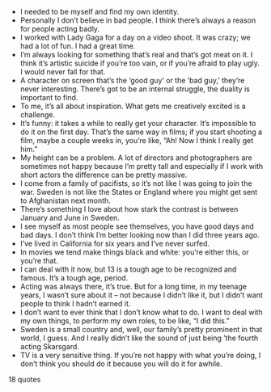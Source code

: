  - I needed to be myself and find my own identity.
 - Personally I don’t believe in bad people. I think there’s always a reason for people acting badly.
 - I worked with Lady Gaga for a day on a video shoot. It was crazy; we had a lot of fun. I had a great time.
 - I’m always looking for something that’s real and that’s got meat on it. I think it’s artistic suicide if you’re too vain, or if you’re afraid to play ugly. I would never fall for that.
 - A character on screen that’s the ‘good guy’ or the ‘bad guy,’ they’re never interesting. There’s got to be an internal struggle, the duality is important to find.
 - To me, it’s all about inspiration. What gets me creatively excited is a challenge.
 - It’s funny: it takes a while to really get your character. It’s impossible to do it on the first day. That’s the same way in films; if you start shooting a film, maybe a couple weeks in, you’re like, “Ah! Now I think I really get him.”
 - My height can be a problem. A lot of directors and photographers are sometimes not happy because I’m pretty tall and especially if I work with short actors the difference can be pretty massive.
 - I come from a family of pacifists, so it’s not like I was going to join the war. Sweden is not like the States or England where you might get sent to Afghanistan next month.
 - There’s something I love about how stark the contrast is between January and June in Sweden.
 - I see myself as most people see themselves, you have good days and bad days. I don’t think I’m better looking now than I did three years ago.
 - I’ve lived in California for six years and I’ve never surfed.
 - In movies we tend make things black and white: you’re either this, or you’re that.
 - I can deal with it now, but 13 is a tough age to be recognized and famous. It’s a tough age, period.
 - Acting was always there, it’s true. But for a long time, in my teenage years, I wasn’t sure about it – not because I didn’t like it, but I didn’t want people to think I hadn’t earned it.
 - I don’t want to ever think that I don’t know what to do. I want to deal with my own things, to perform my own roles, to be like, “I did this.”
 - Sweden is a small country and, well, our family’s pretty prominent in that world, I guess. And I really didn’t like the sound of just being ’the fourth acting Skarsgard.
 - TV is a very sensitive thing. If you’re not happy with what you’re doing, I don’t think you should do it because you will do it for awhile.

18 quotes